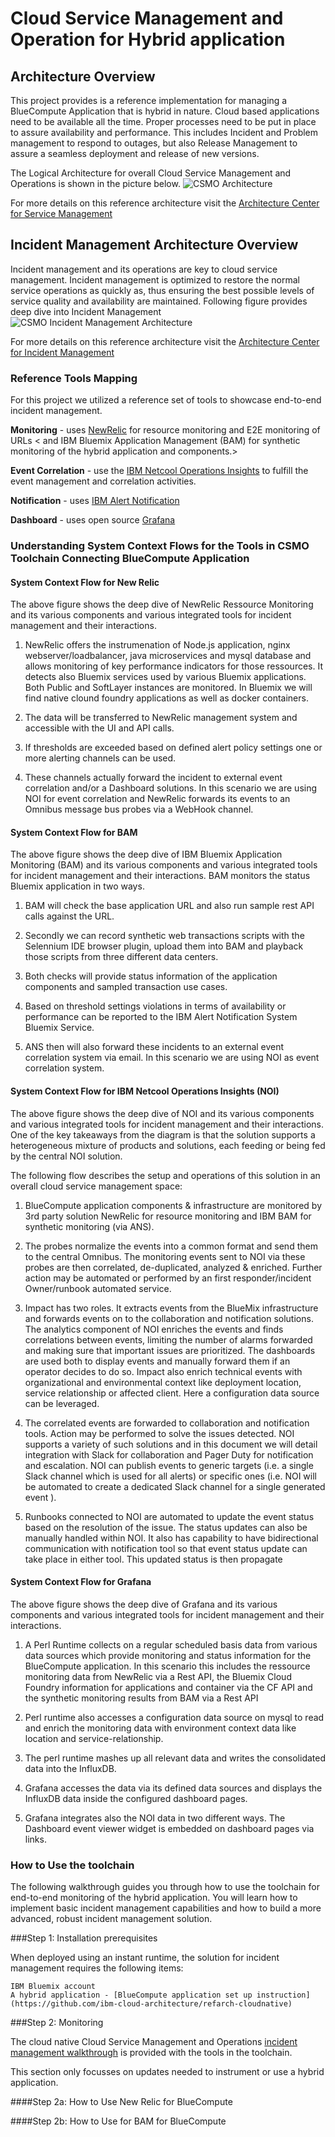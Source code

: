 # Cloud Service Management and Operation for Hybrid application

## Architecture Overview
This project provides is a reference implementation for managing a BlueCompute Application that is hybrid in nature.
Cloud based applications need to be available all the time. Proper processes need to be put in place to assure availability and performance. This includes Incident and Problem management to respond to outages, but also Release Management to assure a seamless deployment and release of new versions.

  The Logical Architecture for overall Cloud Service Management and Operations is shown in the picture below.
   ![CSMO Architecture](static/imgs/Cloud_Service_Management_Incident_Mgmt_Overview-v2.png?raw=true)  

For more details on this reference architecture visit the [Architecture Center for Service Management](https://developer.ibm.com/architecture/serviceManagement)

## Incident Management Architecture Overview

Incident management and its operations are key to cloud service management. Incident management is optimized to restore the normal service operations as quickly as, thus ensuring the best possible levels of service quality and availability are maintained. Following figure provides deep dive into Incident Management 
![CSMO Incident Management Architecture](static/imgs/Cloud_Service_Management_Incident_Management-03.png?raw=true)  

For more details on this reference architecture visit the [Architecture Center for Incident Management](https://developer.ibm.com/architecture/gallery/incidentManagement)

### Reference Tools Mapping 
For this project we utilized a reference set of tools to showcase end-to-end incident management.

**Monitoring** - uses [NewRelic](https://newrelic.com/) for resource monitoring and E2E monitoring of URLs < and IBM Bluemix Application Management (BAM) for synthetic monitoring of the hybrid application and components.>

**Event Correlation** - use the [IBM Netcool Operations Insights](http://www-03.ibm.com/software/products/en/netcool-operations-insight) to fulfill the event management and correlation activities.

**Notification** - uses [IBM Alert Notification](http://www-03.ibm.com/software/products/en/ibm-alert-notification)

**Dashboard** - uses open source [Grafana](http://grafana.org/)

### Understanding System Context Flows for the Tools in CSMO Toolchain Connecting BlueCompute Application


#### System Context Flow for New Relic

<upcoming pic>

The above figure shows the deep dive of NewRelic Ressource Monitoring and its various components and various integrated tools for incident management and their interactions. 

1.	NewRelic offers the instrumenation of Node.js application, nginx webserver/loadbalancer, java microservices and mysql database and allows monitoring of key performance indicators for those ressources. It detects also Bluemix services used by various Bluemix applications. Both Public and SoftLayer instances are monitored. In Bluemix we will find native clound foundry applications as well as docker containers. 

2.	The data will be transferred to NewRelic management system and accessible with the UI and API calls.

3.	If thresholds are exceeded based on defined alert policy settings one or more alerting channels can be used.

4.	These channels actually forward the incident to external event correlation and/or a Dashboard solutions. In this scenario we are using NOI for event correlation and NewRelic forwards its events to an Omnibus message bus probes via a WebHook channel. 


#### System Context Flow for BAM

<upcoming pic>

The above figure shows the deep dive of IBM Bluemix Application Monitoring (BAM) and its various components and various integrated tools for incident management and their interactions. BAM monitors the status Bluemix application in two ways. 

1.	BAM will check the base application URL and also run sample rest API calls against the URL. 

2.	Secondly we can record synthetic web transactions scripts with the Selennium IDE browser plugin, upload them into BAM and playback those scripts from three different data centers. 

3.	Both checks will provide status information of the application components and sampled transaction use cases. 

4.	Based on threshold settings violations in terms of availability or performance can be reported to the IBM Alert Notification System Bluemix Service.

5.	ANS then will also forward these incidents to an external event correlation system via email. In this scenario we are using NOI as event correlation system.


#### System Context Flow for IBM Netcool Operations Insights (NOI)

<upcoming pic>

The above figure shows the deep dive of NOI and its various components and various integrated tools for incident management and their interactions. One of the key takeaways from the diagram is that the solution supports a heterogeneous mixture of products and solutions, each feeding or being fed by the central NOI solution.

The following flow describes the setup and operations of this solution in an overall cloud service management space:

1.	BlueCompute application components & infrastructure are monitored by 3rd party solution NewRelic  for resource monitoring and IBM BAM for synthetic monitoring (via ANS).

2.	The probes normalize the events into a common format and send them to the central Omnibus. The monitoring events sent to NOI via these probes are then correlated, de-duplicated, analyzed & enriched. Further action may be automated or performed by an first responder/incident Owner/runbook automated service. 

3.	Impact has two roles. It extracts events from the BlueMix infrastructure and forwards events on to the collaboration and notification solutions. The analytics component of NOI enriches the events and finds correlations between events, limiting the number of alarms forwarded and making sure that important issues are prioritized. The dashboards are used both to display events and manually forward them if an operator decides to do so. Impact also enrich technical events with organizational and environmental context like deployment location, service relationship or affected client. Here a configuration data source can be leveraged.

4.	The correlated events are forwarded to collaboration and notification tools. Action may be performed to solve the issues detected. NOI supports a variety of such solutions and in this document we will detail integration with Slack for collaboration and Pager Duty for notification and escalation. NOI can publish events to generic targets (i.e. a single Slack channel which is used for all alerts) or specific ones (i.e. NOI will be automated to create a dedicated Slack channel for a single generated event ). 

5. Runbooks connected to NOI are automated to update the event status based on the resolution of the issue. The status updates can also be manually handled within NOI. It also has capability to have bidirectional communication with notification tool so that event status update can take place in either tool. This updated status is then propagate


#### System Context Flow for Grafana

<upcoming pic>

The above figure shows the deep dive of Grafana and its various components and various integrated tools for incident management and their interactions. 

1.	A Perl Runtime collects on a regular scheduled basis data from various data sources which provide monitoring and status information for the BlueCompute application. In this scenario this includes the ressource monitoring data from NewRelic  via a Rest API, the Bluemix Cloud Foundry information for applications and container via the CF API and the synthetic monitoring results from BAM via a Rest API

2.	Perl runtime also accesses a configuration data source on mysql to read and enrich the monitoring data with environment context data like location and service-relationship.

3.	The perl runtime mashes up all relevant data and writes the consolidated data into the InfluxDB.

4.	Grafana accesses the data via its defined data sources and displays the InfluxDB data inside the configured dashboard pages.

5.	Grafana integrates also the NOI data in two different ways. The Dashboard event viewer widget is embedded on dashboard pages via links.


### How to Use the toolchain
 
The following walkthrough guides you through how to use the toolchain for end-to-end monitoring of the hybrid application. You will learn how to implement basic incident management capabilities and how to build a more advanced, robust incident management solution.

###Step 1: Installation prerequisites

When deployed using an instant runtime, the solution for incident management requires the following items:

    IBM Bluemix account
    A hybrid application - [BlueCompute application set up instruction](https://github.com/ibm-cloud-architecture/refarch-cloudnative)
    
###Step 2: Monitoring

The cloud native Cloud Service Management and Operations [incident management walkthrough](https://developer.ibm.com/architecture/gallery/incidentManagement/walkthrough/Introduction) is provided with the tools in the toolchain.

This section only focusses on updates needed to instrument or use a hybrid application.  

####Step 2a: How to Use New Relic for BlueCompute


####Step 2b: How to Use for BAM for BlueCompute




